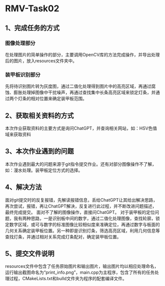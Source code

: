 # RMV-Task02
## 1、完成任务的方式
### 图像处理部分
在处理图片的简单操作的部分，主要调用OpenCV库的方法完成操作，并导出处理后的图片，放入resources文件夹中。
### 装甲板识别部分
先将待识别图片转为灰度图，通过二值化处理得到图片中的高亮区域，再通过腐蚀、膨胀处理掉图像中干扰噪声，再通过查找集中长条高亮区域来锁定灯条，并通过两个灯条的相对位置来确定装甲板范围。
## 2、获取相关资料的方式
本次作业获取资料的主要方式是询问ChatGPT，并查询相关网站，如：HSV色值域来获取资料
## 3、本次作业遇到的问题
本次作业遇到最大的问题来源于git指令提交作业。还有对部分图像操作不了解，如：漫水处理。装甲板定位方式的选择。
## 4、解决方法
面对git提交时的反复报错，先解读报错信息，丢给ChatGPT让其给出解决思路，再次尝试，报错，再让ChatGPT解决，反复进行此过程，并不断改进问题描述，最终完成提交。
面对不了解的图像操作，直接问ChatGPT。
对于装甲板的定位问题，我有两种思路，一是识别板中间的数字，通过二值化处理图像，查找轮廓，锁定数字区域，或可与数字的标准图像比较相似度来准确定位，再通过数字与板面的几何关系确定装甲板位置。另一种即是识别灯条，筛选高亮区域，利用几何信息等查找灯条，并通过相对关系完成灯条配对，确定装甲板位置。
## 5、提交文件说明
resources文件中包含了任务原始图片和输出图片，输出图片均以相应处理命名，运行输出截图命名为“print_info.png”，main.cpp为主程序，包含了所有的任务处理过程，CMakeLists.txt和bulld文件夹为程序的配套编译文件。
